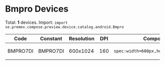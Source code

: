 # Bmpro Devices

Total: **1** devices. Import: `import se.premex.compose.preview.device.catalog.android.Bmpro`

| Code | Constant | Resolution | DPI | Compose Spec | Preview Usage |
|------|----------|------------|-----|-------------|---------------|
| BMPRO7DI | BMPRO7DI | 600x1024 | 160 | `spec:width=600px,height=1024px,dpi=160` | `@Preview(device = Bmpro.BMPRO7DI)` |

<!-- Generated automatically. Do not edit manually. -->
